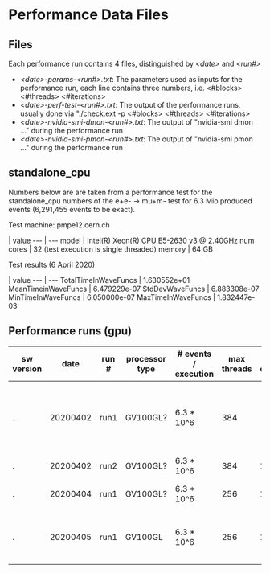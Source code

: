 # Performance Data Files

## Files 
Each performance run contains 4 files, distinguished by _\<date>_ and _\<run#>_ 

* _\<date>-params-\<run#>.txt_: The parameters used as inputs for the performance run, each line contains three numbers, i.e. <#blocks> <#threads> <#iterations>
* _\<date>-perf-test-\<run#>.txt_: The output of the performance runs, usually done via "./check.ext -p \<#blocks> \<#threads> \<#iterations>
* _\<date>-nvidia-smi-dmon-\<run#>.txt_: The output of "nvidia-smi dmon ..." during the performance run
* _\<date>-nvidia-smi-pmon-\<run#>.txt_: The output of "nvidia-smi pmon ..." during the performance run

## standalone_cpu 

Numbers below are are taken from a performance test for the standalone_cpu numbers of the e+e- -> mu+m- test for 6.3 Mio produced events (6,291,455 events to be exact). 

Test machine: pmpe12.cern.ch

 | value
--- | --- 
model | Intel(R) Xeon(R) CPU E5-2630 v3 @ 2.40GHz
num cores | 32 (test execution is single threaded)
memory | 64 GB 

Test results (6 April 2020)

 | value
--- | --- 
TotalTimeInWaveFuncs | 1.630552e+01
MeanTimeinWaveFuncs | 6.479229e-07
StdDevWaveFuncs | 6.883308e-07
MinTimeInWaveFuncs | 6.050000e-07
MaxTimeInWaveFuncs | 1.832447e-03


## Performance runs (gpu)

sw version | date | run # | processor type | # events / execution | max threads | # configs | Comment
--- | --- | --- | --- | --- | --- | --- | ---
. | 20200402 | run1 | GV100GL? | 6.3 * 10^6 | 384 | | 16 iterations fixed, try max number of threads / block
. | 20200402 | run2 | GV100GL? | 6.3 * 10^6 | 384 | 108 | full mesh of configs 
. | 20200404 | run1 | GV100GL? | 6.3 * 10^6 | 256 | 108 | step size of threads is power of 2 
. | 20200405 | run1 | GV100GL | 6.3 * 10^6 | 256 | 108 | re-run 20200404-*-run1, check variance
